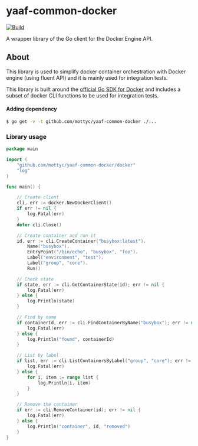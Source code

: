 # yaaf-common-docker

[![Build](https://github.com/mottyc/yaaf-common-docker/actions/workflows/build.yml/badge.svg)](https://github.com/mottyc/yaaf-common-docker/actions/workflows/build.yml)

A wrapper library of the Go client for the Docker Engine API.

## About
This library is used to simplify docker container orchestration with Docker engine (using fluent API) and it is mainly used for integration tests.

This library is built around the [official Go SDK for Docker](https://github.com/docker/go-docker)
and includes a subset of docker CLI functions to be used for integration tests.

#### Adding dependency

```bash
$ go get -v -t github.com/mottyc/yaaf-common-docker ./...
```

### Library usage
```go
package main

import (
	"github.com/mottyc/yaaf-common-docker/docker"
	"log"
)

func main() {

	// Create client
	cli, err := docker.NewDockerClient()
	if err != nil {
		log.Fatal(err)
	}
	defer cli.Close()

	// Create container and run it
	id, err := cli.CreateContainer("busybox:latest").
		Name("busybox").
		EntryPoint("/bin/echo", "busybox", "foo").
		Label("environment", "test").
		Label("group", "core").
		Run()

	// Check state
	if state, err := cli.GetContainerState(id); err != nil {
		log.Fatal(err)
    } else {
		log.Println(state)
    }

	// Find by name
	if containerId, err := cli.FindContainerByName("busybox"); err != nil {
		log.Fatal(err)
	} else {
		log.Println("found", containerId)
	}

	// List by label
	if list, err := cli.ListContainersByLabel("group", "core"); err != nil {
		log.Fatal(err)
	} else {
		for i, item := range list {
			log.Println(i, item)
        }
	}

	// Remove the container
	if err := cli.RemoveContainer(id); err != nil {
		log.Fatal(err)
	} else {
		log.Println("container", id, "removed")
	}
}
```